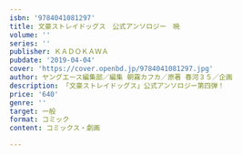 ```yaml
---
isbn: '9784041081297'
title: 文豪ストレイドッグス　公式アンソロジー　暁
volume: ''
series: ''
publisher: ＫＡＤＯＫＡＷＡ
pubdate: '2019-04-04'
cover: 'https://cover.openbd.jp/9784041081297.jpg'
author: ヤングエース編集部／編集 朝霧カフカ／原著 春河３５／企画
description: 「文豪ストレイドッグス」公式アンソロジー第四弾！
price: '640'
genre: ''
target: 一般
format: コミック
content: コミックス・劇画

---
```

